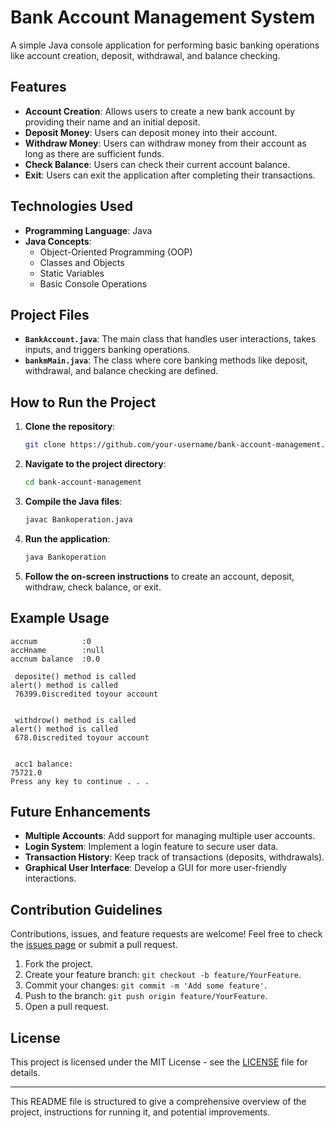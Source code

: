 # Bank Account Management System

A simple Java console application for performing basic banking operations like account creation, deposit, withdrawal, and balance checking.

## Features

- **Account Creation**: Allows users to create a new bank account by providing their name and an initial deposit.
- **Deposit Money**: Users can deposit money into their account.
- **Withdraw Money**: Users can withdraw money from their account as long as there are sufficient funds.
- **Check Balance**: Users can check their current account balance.
- **Exit**: Users can exit the application after completing their transactions.

## Technologies Used

- **Programming Language**: Java
- **Java Concepts**:
  - Object-Oriented Programming (OOP)
  - Classes and Objects
  - Static Variables
  - Basic Console Operations

## Project Files

- **`BankAccount.java`**: The main class that handles user interactions, takes inputs, and triggers banking operations.
- **`bankmMain.java`**: The class where core banking methods like deposit, withdrawal, and balance checking are defined.

## How to Run the Project

1. **Clone the repository**:
   ```bash
   git clone https://github.com/your-username/bank-account-management.git
   ```

2. **Navigate to the project directory**:
   ```bash
   cd bank-account-management
   ```

3. **Compile the Java files**:
   ```bash
   javac Bankoperation.java
   ```

4. **Run the application**:
   ```bash
   java Bankoperation
   ```

5. **Follow the on-screen instructions** to create an account, deposit, withdraw, check balance, or exit.

## Example Usage

```
accnum          :0
accHname        :null
accnum balance  :0.0

 deposite() method is called
alert() method is called
 76399.0iscredited toyour account


 withdrow() method is called
alert() method is called
 678.0iscredited toyour account


 acc1 balance:
75721.0
Press any key to continue . . .
```

## Future Enhancements

- **Multiple Accounts**: Add support for managing multiple user accounts.
- **Login System**: Implement a login feature to secure user data.
- **Transaction History**: Keep track of transactions (deposits, withdrawals).
- **Graphical User Interface**: Develop a GUI for more user-friendly interactions.

## Contribution Guidelines

Contributions, issues, and feature requests are welcome! Feel free to check the [issues page](#) or submit a pull request.

1. Fork the project.
2. Create your feature branch: `git checkout -b feature/YourFeature`.
3. Commit your changes: `git commit -m 'Add some feature'`.
4. Push to the branch: `git push origin feature/YourFeature`.
5. Open a pull request.

## License

This project is licensed under the MIT License - see the [LICENSE](LICENSE) file for details.

---

This README file is structured to give a comprehensive overview of the project, instructions for running it, and potential improvements.

